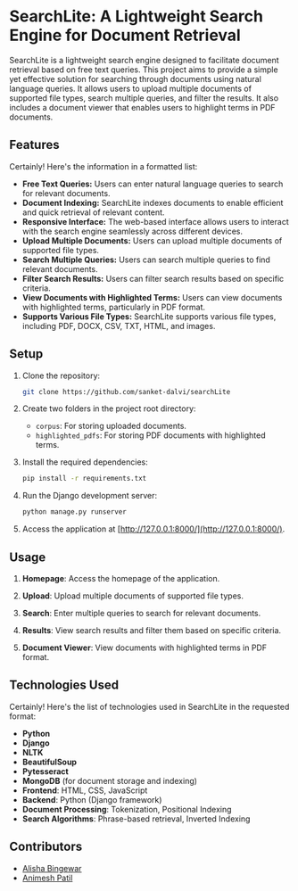 

# SearchLite: A Lightweight Search Engine for Document Retrieval

SearchLite is a lightweight search engine designed to facilitate document retrieval based on free text queries. This project aims to provide a simple yet effective solution for searching through documents using natural language queries. It allows users to upload multiple documents of supported file types, search multiple queries, and filter the results. It also includes a document viewer that enables users to highlight terms in PDF documents.

## Features

Certainly! Here's the information in a formatted list:

- **Free Text Queries:** Users can enter natural language queries to search for relevant documents.
- **Document Indexing:** SearchLite indexes documents to enable efficient and quick retrieval of relevant content.
- **Responsive Interface:** The web-based interface allows users to interact with the search engine seamlessly across different devices.
- **Upload Multiple Documents:** Users can upload multiple documents of supported file types.
- **Search Multiple Queries:** Users can search multiple queries to find relevant documents.
- **Filter Search Results:** Users can filter search results based on specific criteria.
- **View Documents with Highlighted Terms:** Users can view documents with highlighted terms, particularly in PDF format.
- **Supports Various File Types:** SearchLite supports various file types, including PDF, DOCX, CSV, TXT, HTML, and images.

## Setup

1. Clone the repository:

   ```bash
   git clone https://github.com/sanket-dalvi/searchLite
   ```

2. Create two folders in the project root directory:

   - `corpus`: For storing uploaded documents.
   - `highlighted_pdfs`: For storing PDF documents with highlighted terms.

3. Install the required dependencies:

   ```bash
   pip install -r requirements.txt
   ```

4. Run the Django development server:

   ```bash
   python manage.py runserver
   ```

5. Access the application at [http://127.0.0.1:8000/](http://127.0.0.1:8000/).

## Usage

1. **Homepage**: Access the homepage of the application.

2. **Upload**: Upload multiple documents of supported file types.

3. **Search**: Enter multiple queries to search for relevant documents.

4. **Results**: View search results and filter them based on specific criteria.

5. **Document Viewer**: View documents with highlighted terms in PDF format.

## Technologies Used

Certainly! Here's the list of technologies used in SearchLite in the requested format:

- **Python**
- **Django**
- **NLTK**
- **BeautifulSoup**
- **Pytesseract**
- **MongoDB** (for document storage and indexing)
- **Frontend**: HTML, CSS, JavaScript
- **Backend**: Python (Django framework)
- **Document Processing**: Tokenization, Positional Indexing
- **Search Algorithms**: Phrase-based retrieval, Inverted Indexing

## Contributors

- [Alisha Bingewar](https://github.com/abingewar)
- [Animesh Patil](https://github.com/apatil2332)